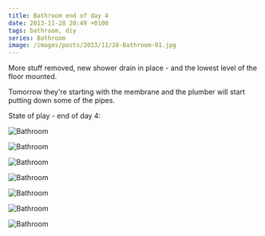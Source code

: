 ```yaml
---
title: Bathroom end of day 4
date: 2013-11-28 20:49 +0100
tags: bathroom, diy
series: Bathroom
image: /images/posts/2013/11/28-Bathroom-01.jpg
---
```


More stuff removed, new shower drain in place - and the lowest level of the floor mounted.

Tomorrow they're starting with the membrane and the plumber will start putting down some of the pipes.

State of play - end of day 4:

![Bathroom](/images/posts/2013/11/28-Bathroom-01.jpg)

![Bathroom](/images/posts/2013/11/28-Bathroom-02.jpg)

![Bathroom](/images/posts/2013/11/28-Bathroom-03.jpg)

![Bathroom](/images/posts/2013/11/28-Bathroom-04.jpg)

![Bathroom](/images/posts/2013/11/28-Bathroom-05.jpg)

![Bathroom](/images/posts/2013/11/28-Bathroom-06.jpg)

![Bathroom](/images/posts/2013/11/28-Bathroom-07.jpg)
